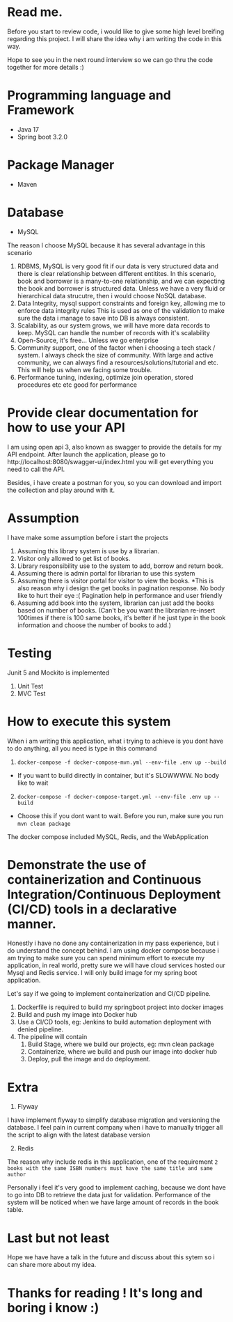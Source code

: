 # Read me.

Before you start to review code, i would like to give some high level breifing regarding this project.
I will share the idea why i am writing the code in this way. 

Hope to see you in the next round interview so we can go thru the code together for more details :)

# Programming language and Framework
- Java 17
- Spring boot 3.2.0

# Package Manager 
- Maven

# Database
- MySQL

The reason I choose MySQL because it has several advantage in this scenario
1. RDBMS, MySQL is very good fit if our data is very structured data and there is clear relationship between different entitites.
In this scenario, book and borrower is a many-to-one relationship, and we can expecting the book and borrower is structured data.
Unless we have a very fluid or hierarchical data strucutre, then i would choose NoSQL database.
2. Data Integrity, mysql support constraints and foreign key, allowing me to enforce data integrity rules
This is used as one of the validation to make sure the data i manage to save into DB is always consistent.
3. Scalability, as our system grows, we will have more data records to keep. MySQL can handle the number of records with it's scalability
4. Open-Source, it's free... Unless we go enterprise 
5. Community support, one of the factor when i choosing a tech stack / system. I always check the size of community. 
With large and active community, we can always find a resources/solutions/tutorial and etc. This will help us when we facing some trouble.
6. Performance tuning, indexing, optimize join operation, stored procedures etc etc good for performance

# Provide clear documentation for how to use your API
I am using open api 3, also known as swagger to provide the details for my API endpoint. After launch the application,
please go to http://localhost:8080/swagger-ui/index.html you will get everything you need to call the API. 

Besides, i have create a postman for you, so you can download and import the collection and play around with it.

# Assumption
I have make some assumption before i start the projects
1. Assuming this library system is use by a librarian. 
2. Visitor only allowed to get list of books. 
3. Library responsibility use to the system to add, borrow and return book.
4. Assuming there is admin portal for librarian to use this system
5. Assuming there is visitor portal for visitor to view the books. *This is also reason why i design the get books in pagination response.
No body like to hurt their eye :( Pagination help in performance and user friendly
6. Assuming add book into the system, librarian can just add the books based on number of books. (Can't be you want the librarian re-insert 100times if there is 100 same books, it's better if he just type in the book information and choose the number of books to add.)

# Testing
Junit 5 and Mockito is implemented
1. Unit Test
2. MVC Test

# How to execute this system
When i am writing this application, what i trying to achieve is you dont have to do anything, all you need is type in this command

1. ``docker-compose -f docker-compose-mvn.yml --env-file .env up --build`` 
- If you want to build directly in container, but it's SLOWWWW. No body like to wait


2. ``docker-compose -f docker-compose-target.yml --env-file .env up --build``
- Choose this if you dont want to wait. Before you run, make sure you run ``mvn clean package``

The docker compose included MySQL, Redis, and the WebApplication

# Demonstrate the use of containerization and Continuous Integration/Continuous Deployment (CI/CD) tools in a declarative manner.
Honestly i have no done any containerization in my pass experience, but i do understand the concept behind. I am using docker compose because 
i am trying to make sure you can spend minimum effort to execute my application, in real world, pretty sure we will have cloud services hosted our Mysql and Redis service. I will only build image for my spring boot application.

Let's say if we going to implement containerization and CI/CD pipeline.
1. Dockerfile is required to build my springboot project into docker images
2. Build and push my image into Docker hub
3. Use a CI/CD tools, eg: Jenkins to build automation deployment with denied pipeline.
4. The pipeline will contain
   1. Build Stage, where we build our projects, eg: mvn clean package
   2. Containerize, where we build and push our image into docker hub
   3. Deploy, pull the image and do deployment.


# Extra
1. Flyway

I have implement flyway to simplify database migration and versioning the database. I feel pain in current company when i have to manually trigger all the script to align with the latest database  version

2. Redis

The reason why include redis in this application, one of the requirement ``2 books with the same ISBN numbers must have the same title and same author``

Personally i feel it's very good to implement caching, because we dont have to go into DB to retrieve the data just for validation. Performance of the system will be noticed when we have large amount of records in the book table.


# Last but not least
Hope we have have a talk in the future and discuss about this sytem so i can share more about my idea. 

# Thanks for reading ! It's long and boring i know :) 